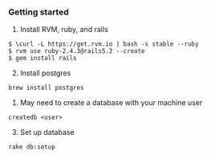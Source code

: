### Getting started
1. Install RVM, ruby, and rails
  ```
  $ \curl -L https://get.rvm.io | bash -s stable --ruby
  $ rvm use ruby-2.4.3@rails5.2 --create
  $ gem install rails
  ```
2. Install postgres
  ```
  brew install postgres
  ```
  1. May need to create a database with your machine user
  ```
  createdb <user>
  ```
3. Set up database
  ```
  rake db:setup
  ```
